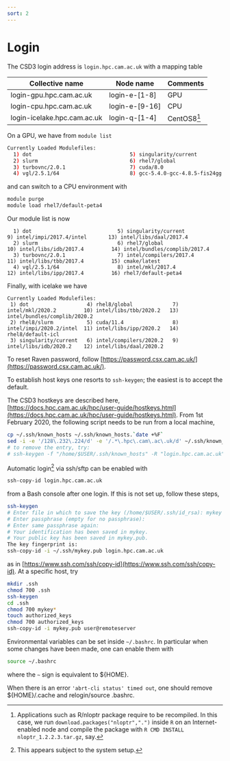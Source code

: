 ```yaml
---
sort: 2
---
```


# Login

The CSD3 login address is `login.hpc.cam.ac.uk` with a mapping table

| Collective name             | Node name      | Comments    |
| --------------------------- | -------------- | ----------- |
| login-gpu.hpc.cam.ac.uk     | login-e-[1-8]  | GPU         |
| login-cpu.hpc.cam.ac.uk     | login-e-[9-16] | CPU         |
| login-icelake.hpc.cam.ac.uk | login-q-[1-4]  | CentOS8[^1] |

On a GPU, we have from `module list`

```bash
Currently Loaded Modulefiles:
  1) dot                                5) singularity/current                9) openmpi-1.10.7-gcc-5.4.0-jdc7f4f
  2) slurm                              6) rhel7/global                      10) cmake/latest
  3) turbovnc/2.0.1                     7) cuda/8.0                          11) rhel7/default-gpu
  4) vgl/2.5.1/64                       8) gcc-5.4.0-gcc-4.8.5-fis24gg
```

and can switch to a CPU environment with

```bash
module purge
module load rhel7/default-peta4
```

Our module list is now

```
  1) dot                            5) singularity/current            9) intel/impi/2017.4/intel       13) intel/libs/daal/2017.4
  2) slurm                          6) rhel7/global                  10) intel/libs/idb/2017.4         14) intel/bundles/complib/2017.4
  3) turbovnc/2.0.1                 7) intel/compilers/2017.4        11) intel/libs/tbb/2017.4         15) cmake/latest
  4) vgl/2.5.1/64                   8) intel/mkl/2017.4              12) intel/libs/ipp/2017.4         16) rhel7/default-peta4
```

Finally, with icelake we have

```
Currently Loaded Modulefiles:
 1) dot                   4) rhel8/global             7) intel/mkl/2020.2         10) intel/libs/tbb/2020.2   13) intel/bundles/complib/2020.2
 2) rhel8/slurm           5) cuda/11.4                8) intel/impi/2020.2/intel  11) intel/libs/ipp/2020.2   14) rhel8/default-icl
 3) singularity/current   6) intel/compilers/2020.2   9) intel/libs/idb/2020.2    12) intel/libs/daal/2020.2
```

To reset Raven password, follow [https://password.csx.cam.ac.uk/](https://password.csx.cam.ac.uk/).

To establish host keys one resorts to `ssh-keygen`; the easiest is to accept the default.

The CSD3 hostkeys are described here, [https://docs.hpc.cam.ac.uk/hpc/user-guide/hostkeys.html](https://docs.hpc.cam.ac.uk/hpc/user-guide/hostkeys.html). From 1st February 2020, the following script needs to be run
from a local machine,

```bash
cp ~/.ssh/known_hosts ~/.ssh/known_hosts.`date +%F`
sed -i -e '/128\.232\.224/d' -e '/.*\.hpc\.cam\.ac\.uk/d' ~/.ssh/known_hosts
# to remove the entry, try:
# ssh-keygen -f "/home/$USER/.ssh/known_hosts" -R "login.hpc.cam.ac.uk"
```

Automatic login[^2] via ssh/sftp can be enabled with

```bash
ssh-copy-id login.hpc.cam.ac.uk
```

from a Bash console after one login. If this is not set up, follow these steps,

```bash
ssh-keygen
# Enter file in which to save the key (/home/$USER/.ssh/id_rsa): mykey
# Enter passphrase (empty for no passphrase):
# Enter same passphrase again:
# Your identification has been saved in mykey.
# Your public key has been saved in mykey.pub.
The key fingerprint is:
ssh-copy-id -i ~/.ssh/mykey.pub login.hpc.cam.ac.uk
```

as in [https://www.ssh.com/ssh/copy-id](https://www.ssh.com/ssh/copy-id). At a specific host, try

```bash
mkdir .ssh
chmod 700 .ssh
ssh-keygen
cd .ssh
chmod 700 mykey*
touch authorized_keys
chmod 700 authorized_keys
ssh-copy-id -i mykey.pub user@remoteserver
```

Environmental variables can be set inside `~/.bashrc`. In particular when some changes have been made, one can enable them with

```bash
source ~/.bashrc
```

where the `~` sign is equivalent to ${HOME}.

When there is an error `'abrt-cli status' timed out`, one should remove ${HOME}/.cache and relogin/source .bashrc.

[^1]: Applications such as R/nloptr package require to be recompiled. In this case, we run `download.packages("nloptr",".")` inside `R` on an Internet-enabled node and compile the package with `R CMD INSTALL nloptr_1.2.2.3.tar.gz`, say.
[^2]: This appears subject to the system setup.
